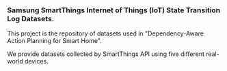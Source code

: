 ### Samsung SmartThings Internet of Things (IoT) State Transition Log Datasets.

This project is the repository of datasets used in "Dependency-Aware Action Planning for Smart Home".

We provide datasets collected by SmartThings API using five different real-world devices.
